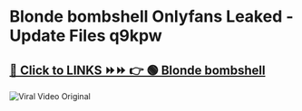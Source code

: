 
 # Blonde bombshell Onlyfans Leaked - Update Files q9kpw

## <h2><a href="https://clipsfans.com/Blonde_bombshell&ref=git">🔗 Click to LINKS ⏩⏩ 👉 🟢 Blonde bombshell </a></h2>

<a href="https://clipsfans.com/Blonde_bombshell&ref=git" rel="nofollow" data-target="animated-image.originalLink"><img src="https://i.ibb.co.com/xMMVF88/686577567.gif" alt="Viral Video Original" style="max-width: 100%; display: inline-block;" data-target="animated-image.originalImage"></a>

